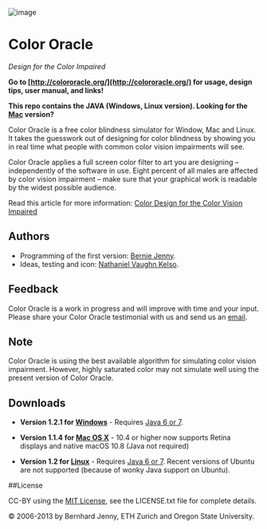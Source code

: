 ![image](http://colororacle.org/rw_common/images/icon48x48.png)

# Color Oracle

_Design for the Color Impaired_

**Go to [http://colororacle.org/](http://colororacle.org/) for usage, design tips, user manual, and links!**

**This repo contains the JAVA (Windows, Linux version). Looking for the [Mac](https://github.com/nvkelso/color-oracle) version?**

Color Oracle is a free color blindness simulator for Window, Mac and Linux. It takes the guesswork out of designing for color blindness by showing you in real time what people with common color vision impairments will see.

Color Oracle applies a full screen color filter to art you are designing – independently of the software in use. Eight percent of all males are affected by color vision impairment – make sure that your graphical work is readable by the widest possible audience.

Read this article for more information: [Color Design for the Color Vision Impaired](http://colororacle.org/design.html)

## Authors

* Programming of the first version: [Bernie Jenny](http://berniejenny.info).
* Ideas, testing and icon: [Nathaniel Vaughn Kelso](https://en.wikipedia.org/wiki/Nathaniel_Vaughn_Kelso).

## Feedback
Color Oracle is a work in progress and will improve with time and your input. Please share your Color Oracle testimonial with us and send us an [email](mailto:nvkelso@gmail.com).

## Note
Color Oracle is using the best available algorithm for simulating color vision impairment. However, highly saturated color may not simulate well using the present version of Color Oracle.

## Downloads

* **Version 1.2.1 for [Windows](http://colororacle.org/ColorOracleWin.zip)** - Requires [Java 6 or 7](http://java.com/).

* **Version 1.1.4 for [Mac OS X](http://colororacle.org/ColorOracleMac.zip)** - 10.4 or higher now supports Retina displays and native macOS 10.8 (Java not required)

* **Version 1.2 for [Linux](http://colororacle.org/ColorOracleJar.zip)** - Requires [Java 6 or 7](http://java.com/). Recent versions of Ubuntu are not supported (because of wonky Java support on Ubuntu).

##License

CC-BY using the [MIT License](http://opensource.org/licenses/MIT), see the LICENSE.txt file for complete details.

© 2006-2013 by Bernhard Jenny, ETH Zurich and Oregon State University.
